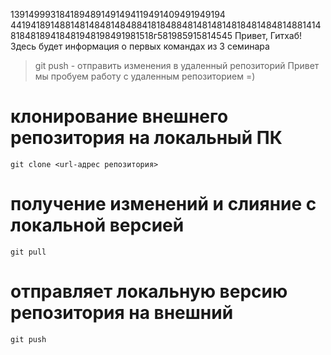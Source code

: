 1391499931841894891491494119491409491949194
4419418914881481484814848841818488481481481481848148481488141481848189418481948198491981518г581985915814545
Привет, Гитхаб! Здесь будет информация о первых командах из 3 семинара
> git push - отправить изменения в удаленный репозиторий 
Привет мы пробуем работу с удаленным репозиторием =)

# клонирование внешнего репозитория на локальный ПК

```ch
git clone <url-адрес репозитория>
```
# получение изменений и слияние с локальной версией

```ch
git pull
```
# отправляет локальную версию репозитория на внешний

```ch 
git push 
```
